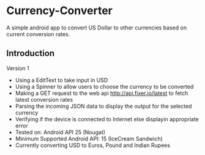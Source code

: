 # Currency-Converter
A simple android app to convert US Dollar to other currencies based on current conversion rates.

<h2>Introduction</h2>
Version 1
<ul>
<li>Using a EditText to take input in USD</li>
<li>Using a Spinner to allow users to choose the currency to be converted</li>
<li>Making a GET request to the web api <a href="http://api.fixer.io/latest">http://api.fixer.io/latest</a> to fetch latest conversion rates</li>
<li>Parsing the incoming JSON data to display the output for the selected currency</li>
<li>Verifying if the device is connected to Internet else displayin appropriate error</li>
<li>Tested on: Android API 25 (Nougat)</li>
<li>Minimum Supported Android API: 15 (IceCream Sandwich)</li>
<li>Currently converting USD to Euros, Pound and Indian Rupees</li>
</ul>
